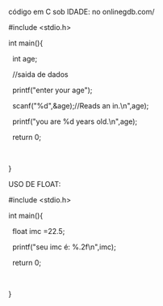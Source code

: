 código em C sob IDADE: no onlinegdb.com/



\#include <stdio.h>

int main(){

    int age;

    //saida de dados

    printf("enter your age");

    scanf("%d",\&age);//Reads an in.\\n",age);

    printf("you are %d years old.\\n",age);

    return 0;

 

}



USO DE FLOAT:





\#include <stdio.h>

int main(){

    float imc =22.5;

    printf("seu imc é: %.2f\\n",imc);

    return 0;

 

}

